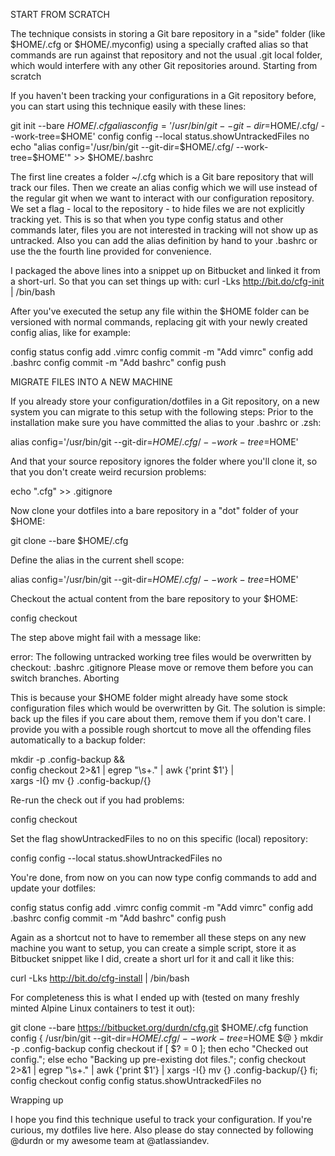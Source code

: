 START FROM SCRATCH

The technique consists in storing a Git bare repository in a "side" folder (like $HOME/.cfg or $HOME/.myconfig) using a specially crafted alias so that commands are run against that repository and not the usual .git local folder, which would interfere with any other Git repositories around.
Starting from scratch

If you haven't been tracking your configurations in a Git repository before, you can start using this technique easily with these lines:

git init --bare $HOME/.cfg
alias config='/usr/bin/git --git-dir=$HOME/.cfg/ --work-tree=$HOME'
config config --local status.showUntrackedFiles no
echo "alias config='/usr/bin/git --git-dir=$HOME/.cfg/ --work-tree=$HOME'" >> $HOME/.bashrc

The first line creates a folder ~/.cfg which is a Git bare repository that will track our files.
Then we create an alias config which we will use instead of the regular git when we want to interact with our configuration repository.
We set a flag - local to the repository - to hide files we are not explicitly tracking yet. This is so that when you type config status and other commands later, files you are not interested in tracking will not show up as untracked.
Also you can add the alias definition by hand to your .bashrc or use the the fourth line provided for convenience.

I packaged the above lines into a snippet up on Bitbucket and linked it from a short-url. So that you can set things up with:
curl -Lks http://bit.do/cfg-init | /bin/bash

After you've executed the setup any file within the $HOME folder can be versioned with normal commands, replacing git with your newly created config alias, like for example:

config status
config add .vimrc
config commit -m "Add vimrc"
config add .bashrc
config commit -m "Add bashrc"
config push

MIGRATE FILES INTO A NEW MACHINE

If you already store your configuration/dotfiles in a Git repository, on a new system you can migrate to this setup with the following steps:
Prior to the installation make sure you have committed the alias to your .bashrc or .zsh:

alias config='/usr/bin/git --git-dir=$HOME/.cfg/ --work-tree=$HOME'

And that your source repository ignores the folder where you'll clone it, so that you don't create weird recursion problems:

echo ".cfg" >> .gitignore

Now clone your dotfiles into a bare repository in a "dot" folder of your $HOME:

git clone --bare <git-repo-url> $HOME/.cfg

Define the alias in the current shell scope:

alias config='/usr/bin/git --git-dir=$HOME/.cfg/ --work-tree=$HOME'

Checkout the actual content from the bare repository to your $HOME:

config checkout

The step above might fail with a message like:

error: The following untracked working tree files would be overwritten by checkout:
    .bashrc
    .gitignore
Please move or remove them before you can switch branches.
Aborting

This is because your $HOME folder might already have some stock configuration files which would be overwritten by Git. The solution is simple: back up the files if you care about them, remove them if you don't care. I provide you with a possible rough shortcut to move all the offending files automatically to a backup folder:

mkdir -p .config-backup && \
config checkout 2>&1 | egrep "\s+\." | awk {'print $1'} | \
xargs -I{} mv {} .config-backup/{}

Re-run the check out if you had problems:

config checkout

Set the flag showUntrackedFiles to no on this specific (local) repository:

config config --local status.showUntrackedFiles no

You're done, from now on you can now type config commands to add and update your dotfiles:

config status
config add .vimrc
config commit -m "Add vimrc"
config add .bashrc
config commit -m "Add bashrc"
config push

Again as a shortcut not to have to remember all these steps on any new machine you want to setup, you can create a simple script, store it as Bitbucket snippet like I did, create a short url for it and call it like this:

curl -Lks http://bit.do/cfg-install | /bin/bash

For completeness this is what I ended up with (tested on many freshly minted Alpine Linux containers to test it out):

git clone --bare https://bitbucket.org/durdn/cfg.git $HOME/.cfg
function config {
   /usr/bin/git --git-dir=$HOME/.cfg/ --work-tree=$HOME $@
}
mkdir -p .config-backup
config checkout
if [ $? = 0 ]; then
  echo "Checked out config.";
  else
    echo "Backing up pre-existing dot files.";
    config checkout 2>&1 | egrep "\s+\." | awk {'print $1'} | xargs -I{} mv {} .config-backup/{}
fi;
config checkout
config config status.showUntrackedFiles no

Wrapping up

I hope you find this technique useful to track your configuration. If you're curious, my dotfiles live here. Also please do stay connected by following @durdn or my awesome team at @atlassiandev.
